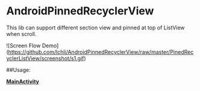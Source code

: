 # AndroidPinnedRecyclerView
This lib can support different section view and pinned at top of ListView when scroll.

![Screen Flow Demo] (https://github.com/lchli/AndroidPinnedRecyclerView/raw/master/PinedRecyclerListView/screenshot/s1.gif)

##Usage:

**[MainActivity](https://github.com/lchli/AndroidPinnedRecyclerView/blob/master/PinedRecyclerListView/app/src/main/java/com/lchli/pinedrecyclerlistview/sample/MainActivity.java)**

